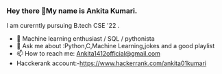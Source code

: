 ### Hey there 👋My name is Ankita Kumari.
I am curerntly pursuing B.tech CSE '22 .

- 🌱  Machine learning enthusiast / SQL / pythonista
- 💬 Ask me about :Python,C,Machine Learning,jokes and a good playlist
- 📫 How to reach me: Ankita1412official@gmail.com
- Hacckerank account:-https://www.hackerrank.com/ankita01kumari

